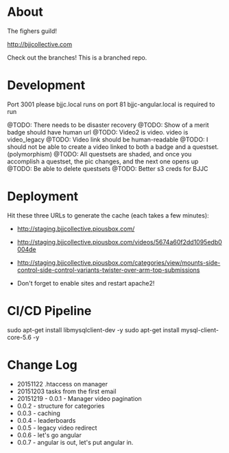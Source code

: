 
About
=====

The fighers guild!

http://bjjcollective.com

Check out the branches! This is a branched repo.

Development
===========

Port 3001 please
bjjc.local runs on port 81
bjjc-angular.local is required to run

@TODO: There needs to be disaster recovery
@TODO: Show of a merit badge should have human url
@TODO: Video2 is video. video is video_legacy
@TODO: Video link should be human-readable
@TODO: I should not be able to create a video linked to both a badge and a questset. (polymorphism)
@TODO: All questsets are shaded, and once you accomplish a questset, the pic changes, and the next one opens up
@TODO: Be able to delete questsets
@TODO: Better s3 creds for BJJC

Deployment
==========

Hit these three URLs to generate the cache (each takes a few minutes):
* http://staging.bjjcollective.piousbox.com/
* http://staging.bjjcollective.piousbox.com/videos/5674a60f2dd1095edb0004de
* http://staging.bjjcollective.piousbox.com/categories/view/mounts-side-control-side-control-variants-twister-over-arm-top-submissions

* Don't forget to enable sites and restart apache2!



CI/CD Pipeline
==============

 sudo apt-get install libmysqlclient-dev -y
 sudo apt-get install mysql-client-core-5.6 -y



Change Log
==========
* 20151122 .htaccess on manager
* 20151203 tasks from the first email
* 20151219 - 0.0.1 - Manager video pagination
* 0.0.2 - structure for categories
* 0.0.3 - caching
* 0.0.4 - leaderboards
* 0.0.5 - legacy video redirect
* 0.0.6 - let's go angular
* 0.0.7 - angular is out, let's put angular in.